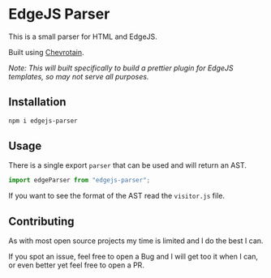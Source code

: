 # EdgeJS Parser

This is a small parser for HTML and EdgeJS.

Built using [Chevrotain](https://chevrotain.io/ "Chevrotain").

*Note: This will built specifically to build a prettier plugin for EdgeJS templates, so may not serve all purposes.*

## Installation

```bash
npm i edgejs-parser
```

## Usage

There is a single export `parser` that can be used and will return an AST.

```javascript
import edgeParser from "edgejs-parser";
```

If you want to see the format of the AST read the `visitor.js` file.

## Contributing

As with most open source projects my time is limited and I do the best I can.

If you spot an issue, feel free to open a Bug and I will get too it when I can, or even better yet feel free to open a PR.
